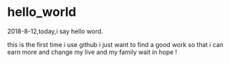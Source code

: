 # hello_world
2018-8-12,today,i say hello word.

this is the first time i use github
i just want to find a good work
so that i can earn more
and change my live
and my family
wait in
hope
!
